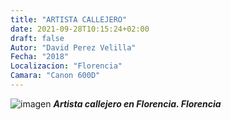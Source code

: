 ```yaml
---
title: "ARTISTA CALLEJERO"
date: 2021-09-28T10:15:24+02:00
draft: false
Autor: "David Perez Velilla"
Fecha: "2018"
Localizacion: "Florencia"
Camara: "Canon 600D"
---
```


![imagen](/img/12.jpg)
***Artista callejero en Florencia. Florencia***